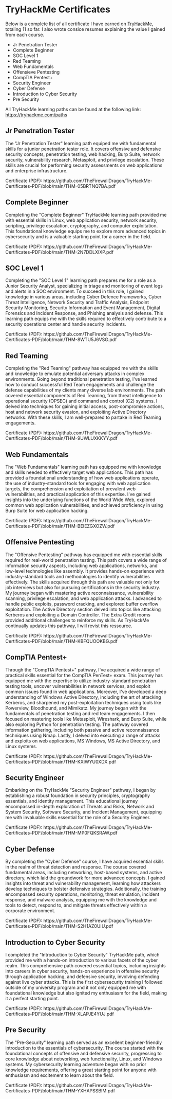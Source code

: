 <h1>TryHackMe Certificates</h1>
<p>
Below is a complete list of all certificate I have earned on <a href="https://www.tryhackme.com/">TryHackMe</a>, totaling 11 so far. I also wrote consice resumes explaining the value I gained from each course. 
</p> 
<ul>
  <li>Jr Penetration Tester</li>
  <li>Complete Beginner</li>
  <li>SOC Level 1</li>
  <li>Red Teaming</li>
  <li>Web Fundamentals</li>
  <li>Offensieve Pentesting</li>
  <li>CompTIA Pentest+</li>
  <li>Security Engineer</li>
  <li>Cyber Defense</li>
  <li>Introduction to Cyber Security</li>
  <li>Pre Security</li>
</ul>

All TryHackMe learning paths can be found at the following link: https://tryhackme.com/paths

<h2>Jr Penetration Tester</h2>
<p>
The "Jr Penetration Tester" learning path equiped me with fundamental skills for a junior penetration tester role. It covers offensive and defensive security concepts, penetration testing, web hacking, Burp Suite, network security, vulnerability research, Metasploit, and privilege escalation. These skills are crucial for performing security assessments on web applications and enterprise infrastructure.
</p>
Certificate (PDF): https://github.com/TheFirewallDragon/TryHackMe-Certificates-PDF/blob/main/THM-05BRTNQ7BA.pdf

<h2>Complete Beginner</h2>
<p>
Completing the "Complete Beginner" TryHackMe learning path provided me with essential skills in Linux, web application security, network security, scripting, privilege escalation, cryptography, and computer exploitation. This foundational knowledge equips me to explore more advanced topics in cybersecurity and is a valuable starting point for a career in the field.
</p>
Certificate (PDF): https://github.com/TheFirewallDragon/TryHackMe-Certificates-PDF/blob/main/THM-2N7DDLXIXP.pdf

<h2>SOC Level 1</h2>
<p>
Completing the "SOC Level 1" learning path prepares me for a role as a Junior Security Analyst, specializing in triage and monitoring of event logs and alerts in a SOC environment. To succeed in this role, I gained knowledge in various areas, including Cyber Defence Frameworks, Cyber Threat Intelligence, Network Security and Traffic Analysis, Endpoint Security Monitoring, Security Information and Event Management, Digital Forensics and Incident Response, and Phishing analysis and defense. This learning path equips me with the skills required to effectively contribute to a security operations center and handle security incidents.
</p>
Certificate (PDF): https://github.com/TheFirewallDragon/TryHackMe-Certificates-PDF/blob/main/THM-8WTU5J6VSG.pdf

<h2>Red Teaming</h2>
<p>
Completing the "Red Teaming" pathway has equipped me with the skills and knowledge to emulate potential adversary attacks in complex environments. Going beyond traditional penetration testing, I've learned how to conduct successful Red Team engagements and challenge the defense capabilities of my clients many diverse lab environments. The path covered essential components of Red Teaming, from threat intelligence to operational security (OPSEC) and command and control (C2) systems. I delved into techniques for gaining initial access, post-compromise actions, host and network security evasion, and exploiting Active Directory networks. With these skills, I am well-prepared to partake in Red Teaming engagements.
</p>
Certificate (PDF): https://github.com/TheFirewallDragon/TryHackMe-Certificates-PDF/blob/main/THM-9UWLUXKKYY.pdf

<h2>Web Fundamentals</h2>
<p>
The "Web Fundamentals" learning path has equipped me with knowledge and skills needed to effectively target web applications. This path has provided a foundational understanding of how web applications operate, the use of industry-standard tools for engaging with web application targets, the comprehension and exploitation of prevalent web vulnerabilities, and practical application of this expertise. I've gained insights into the underlying functions of the World Wide Web, explored common web application vulnerabilities, and achieved proficiency in using Burp Suite for web application hacking.
</p>
Certificate (PDF): https://github.com/TheFirewallDragon/TryHackMe-Certificates-PDF/blob/main/THM-BEIEZGXOZW.pdf

<h2>Offensive Pentesting</h2>
<p>
The "Offensive Pentesting" pathway has equipped me with essential skills required for real-world penetration testing. This path covers a wide range of information security aspects, including web applications, networks, and low-level technologies like assembly. It provides hands-on experience with industry-standard tools and methodologies to identify vulnerabilities effectively. The skills acquired through this path are valuable not only for job interviews but also for pursuing certifications in the security industry. My journey began with mastering active reconnaissance, vulnerability scanning, privilege escalation, and web application attacks. I advanced to handle public exploits, password cracking, and explored buffer overflow exploitation. The Active Directory section delved into topics like attacking Kerberos and exploiting a Domain Controller. The Extra Credit rooms provided additional challenges to reinforce my skills. As TryHackMe continually updates this pathway, I will revist this ressource.
</p>
Certificate (PDF): https://github.com/TheFirewallDragon/TryHackMe-Certificates-PDF/blob/main/THM-KBFQUOOKBG.pdf

<h2>CompTIA Pentest+</h2>
<p>
Through the "CompTIA Pentest+" pathway, I've acquired a wide range of practical skills essential for the CompTIA PenTest+ exam. This journey has equipped me with the expertise to utilize industry-standard penetration testing tools, uncover vulnerabilities in network services, and exploit common issues found in web applications. Moreover, I've developed a deep understanding of Windows Active Directory, including the art of attacking Kerberos, and sharpened my post-exploitation techniques using tools like Powerview, Bloodhound, and Mimikatz. My journey began with the fundamentals of penetration testing and red team engagements. I then focused on mastering tools like Metasploit, Wireshark, and Burp Suite, while also exploring Python for penetration testing. The pathway covered information gathering, including both passive and active reconnaissance techniques using Nmap. Lastly, I delved into executing a range of attacks and exploits on web applications, MS Windows, MS Active Directory, and Linux systems.
</p>
Certificate (PDF): https://github.com/TheFirewallDragon/TryHackMe-Certificates-PDF/blob/main/THM-KXIWYU0XDX.pdf

<h2>Security Engineer</h2>
<p>
Embarking on the TryHackMe "Security Engineer" pathway, I began by establishing a robust foundation in security principles, cryptography essentials, and identity management. This educational journey encompassed in-depth exploration of Threats and Risks, Network and System Security, Software Security, and Incident Management, equipping me with invaluable skills essential for the role of a Security Engineer. 
</p>
Certificate (PDF): https://github.com/TheFirewallDragon/TryHackMe-Certificates-PDF/blob/main/THM-MP0FQKSRAW.pdf

<h2>Cyber Defense</h2>
<p>
By completing the "Cyber Defense" course, I have acquired essential skills in the realm of threat detection and response. The course covered fundamental areas, including networking, host-based systems, and active directory, which laid the groundwork for more advanced concepts. I gained insights into threat and vulnerability management, learning how attackers develop techniques to bolster defensive strategies. Additionally, the training encompassed security operations, monitoring, threat emulation, incident response, and malware analysis, equipping me with the knowledge and tools to detect, respond to, and mitigate threats effectively within a corporate environment.
</p>
Certificate (PDF): https://github.com/TheFirewallDragon/TryHackMe-Certificates-PDF/blob/main/THM-S2H1AZ0UIU.pdf

<h2>Introduction to Cyber Security</h2>
<p>
I completed the "Introduction to Cyber Security" TryHackMe path, which provided me with a hands-on introduction to various facets of the cyber realm. This comprehensive path covered essential topics, including insights into careers in cyber security, hands-on experience in offensive security through application hacking, and defensive security, involving defending against live cyber attacks. This is the first cybersecurity training I followed outside of my university program and it not only equipped me with foundational knowledge but also ignited my enthusiasm for the field, making it a perfect starting point.
</p>
Certificate (PDF): https://github.com/TheFirewallDragon/TryHackMe-Certificates-PDF/blob/main/THM-XLAPJE4YUJ.pdf

<h2>Pre Security</h2>
<p>
The "Pre-Security" learning path served as an excellent beginner-friendly introduction to the essentials of cybersecurity. The course started with the foundational concepts of offensive and defensive security, progressing to core knowledge about networking, web functionality, Linux, and Windows systems. My cybersecurity learning adventure began with no prior knowledge requirements, offering a great starting point for anyone with enthusiasm and excitement to learn about the field.
</p>
Certificate (PDF): https://github.com/TheFirewallDragon/TryHackMe-Certificates-PDF/blob/main/THM-YXHAPSSBIM.pdf
